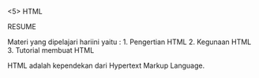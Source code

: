 <5> HTML

RESUME

Materi yang dipelajari hariini yaitu : 
          1. Pengertian HTML
          2. Kegunaan HTML
          3. Tutorial membuat HTML

HTML adalah kependekan dari Hypertext Markup Language. 
